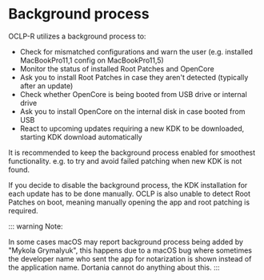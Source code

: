 # Background process

OCLP-R utilizes a background process to:
- Check for mismatched configurations and warn the user (e.g. installed MacBookPro11,1 config on MacBookPro11,5)
- Monitor the status of installed Root Patches and OpenCore
- Ask you to install Root Patches in case they aren't detected (typically after an update)
- Check whether OpenCore is being booted from USB drive or internal drive
- Ask you to install OpenCore on the internal disk in case booted from USB
- React to upcoming updates requiring a new KDK to be downloaded, starting KDK download automatically

It is recommended to keep the background process enabled for smoothest functionality. e.g. to try and avoid failed patching when new KDK is not found.

If you decide to disable the background process, the KDK installation for each update has to be done manually. OCLP is also unable to detect Root Patches on boot, meaning manually opening the app and root patching is required.

::: warning  Note:

In some cases macOS may report background process being added by "Mykola Grymalyuk", this happens due to a macOS bug where sometimes the developer name who sent the app for notarization is shown instead of the application name.
Dortania cannot do anything about this.
:::
